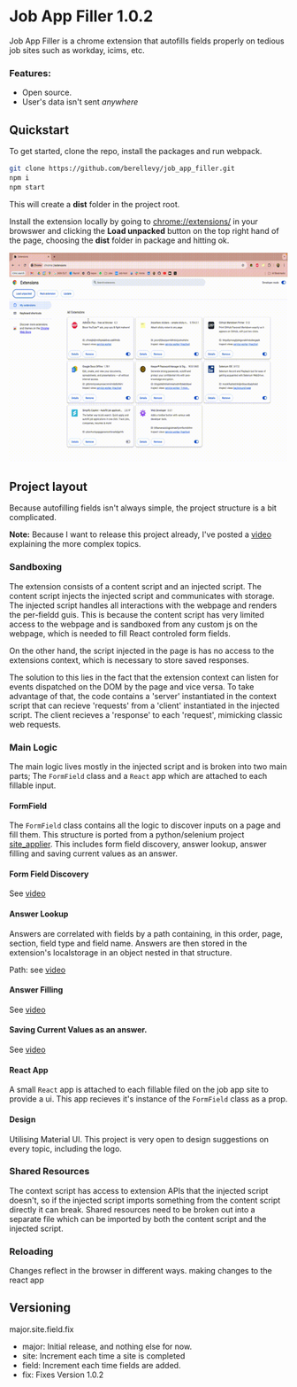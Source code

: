 
# Job App Filler 1.0.2

Job App Filler is a chrome extension that autofills fields properly 
on tedious job sites such as workday, icims, etc.

### Features:

- Open source.
- User's data isn't sent *anywhere*

## Quickstart

To get started, clone the repo, install the packages and run webpack.

```bash
git clone https://github.com/berellevy/job_app_filler.git
npm i
npm start
```
This will create a **dist** folder in the project root.

Install the extension locally by going to <chrome://extensions/> in your browswer 
and clicking the **Load unpacked** button on the top right hand of the page, choosing the **dist** 
folder in package and hitting ok.

![how to load unpacked](https://github.com/berellevy/job_app_filler/blob/main/docs/load_unpacked.gif)

## Project layout

Because autofilling fields isn't always simple, the project structure is a bit complicated. 

**Note:** Because I want to release this project already, I've posted a [video](https://youtu.be/mXEDv9PpdGs) explaining the more complex topics.

### Sandboxing

The extension consists of a content script and an injected script.
The content script injects the injected script and communicates with storage.
The injected script handles all interactions with the webpage and renders the per-fieldd guis.
This is because the content script has very limited access to the webpage and is sandboxed from 
any custom js on the webpage, which is needed to fill React controled form fields.

On the other hand, the script injected in the page is has no access to the extensions context, 
which is necessary to store saved responses.

The solution to this lies in the fact that the extension context can listen for events dispatched
on the DOM by the page and vice versa. To take advantage of that, the code contains a 'server' 
instantiated in the context script that can recieve 'requests' from a 'client' instantiated in 
the injected script. The client recieves a 'response' to each 'request', mimicking classic web requests.

### Main Logic

The main logic lives mostly in the injected script and is broken into two main parts; 
The `FormField` class and a `React` app which are attached to each fillable input.

#### FormField
The `FormField` class contains all the logic to discover inputs on a page and fill them.
This structure is ported from a python/selenium project [site_applier](https://github.com/berellevy/site_applier). 
This includes form field discovery, answer lookup, answer filling and saving current values as an answer.

#### Form Field Discovery
See [video](https://youtu.be/mXEDv9PpdGs)

#### Answer Lookup
Answers are correlated with fields by a path containing, in this order, page, section, field type and field name.
Answers are then stored in the extension's localstorage in an object nested in that structure.

Path: see [video](https://youtu.be/mXEDv9PpdGs) 

#### Answer Filling

See [video](https://youtu.be/mXEDv9PpdGs)

#### Saving Current Values as an answer.

See [video](https://youtu.be/mXEDv9PpdGs)

#### React App
A small `React` app is attached to each fillable filed on the job app site to provide a ui.
This app recieves it's instance of the `FormField` class as a prop. 

#### Design

Utilising Material UI. This project is very open to design suggestions on every topic, including the logo.

### Shared Resources

The context script has access to extension APIs that the injected script doesn't, so if the injected 
script imports something from the content script directly it can break. Shared resources need to be 
broken out into a separate file which can be imported by both the content script and the injected script.

### Reloading

Changes reflect in the browser in different ways. making changes to the react app

## Versioning

major.site.field.fix
- major: Initial release, and nothing else for now.
- site: Increment each time a site is completed
- field: Increment each time fields are added.
- fix: Fixes
Version 1.0.2

